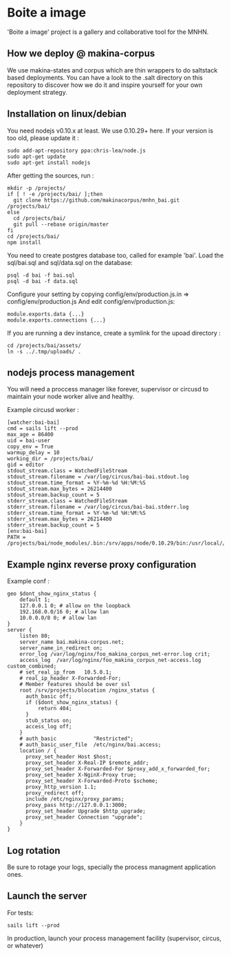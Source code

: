 Boite a image
=============

'Boite a image' project is a gallery and collaborative tool for the MNHN.


How we deploy @ makina-corpus
------------------------------

We use makina-states and corpus which are thin wrappers to do saltstack based deployments.
You can have a look to the .salt directory on this repository to discover how we do it and inspire yourself for your own deployment strategy.

Installation on linux/debian
----------------------------------

You need nodejs v0.10.x at least.
We use 0.10.29+ here.
If your version is too old, please update it :

    sudo add-apt-repository ppa:chris-lea/node.js
    sudo apt-get update
    sudo apt-get install nodejs

After getting the sources, run :

    mkdir -p /projects/
    if [ ! -e /projects/bai/ ];then
      git clone https://github.com/makinacorpus/mnhn_bai.git /projects/bai/
    else
      cd /projects/bai/
      git pull --rebase origin/master
    fi
    cd /projects/bai/
    npm install

You need to create postgres database too, called for example 'bai'.
Load the sql/bai.sql and sql/data.sql on the database:

    psql -d bai -f bai.sql
    psql -d bai -f data.sql

Configure your setting by copying config/env/production.js.in => config/env/production.js
And edit config/env/production.js:

    module.exports.data {...}
    module.exports.connections {...}

If you are running a dev instance, create a symlink for the upoad directory :

    cd /projects/bai/assets/
    ln -s ../.tmp/uploads/ .

nodejs process management
--------------------------
You will need a proccess manager like forever, supervisor or circusd to maintain your node worker alive and healthy.

Example circusd worker :

    [watcher:bai-bai]
    cmd = sails lift --prod
    max_age = 86400
    uid = bai-user
    copy_env = True
    warmup_delay = 10
    working_dir = /projects/bai/
    gid = editor
    stdout_stream.class = WatchedFileStream
    stdout_stream.filename = /var/log/circus/bai-bai.stdout.log
    stdout_stream.time_format = %Y-%m-%d %H:%M:%S
    stdout_stream.max_bytes = 26214400
    stdout_stream.backup_count = 5
    stderr_stream.class = WatchedFileStream
    stderr_stream.filename = /var/log/circus/bai-bai.stderr.log
    stderr_stream.time_format = %Y-%m-%d %H:%M:%S
    stderr_stream.max_bytes = 26214400
    stderr_stream.backup_count = 5
    [env:bai-bai]
    PATH = /projects/bai/node_modules/.bin:/srv/apps/node/0.10.29/bin:/usr/local//sbin:/usr/local/bin:/usr/sbin:/usr/bin:/sbin:/bin:/usr/games:/usr/local/games

Example nginx reverse proxy configuration
-------------------------------------------
Example conf :

    geo $dont_show_nginx_status {
        default 1;
        127.0.0.1 0; # allow on the loopback
        192.168.0.0/16 0; # allow lan
        10.0.0.0/8 0; # allow lan
    }
    server {
        listen 80;
        server_name bai.makina-corpus.net;
        server_name_in_redirect on;
        error_log /var/log/nginx/foo_makina_corpus_net-error.log crit;
        access_log  /var/log/nginx/foo_makina_corpus_net-access.log custom_combined;
        # set_real_ip_from   10.5.0.1;
        # real_ip_header X-Forwarded-For;
        # Member features should be over ssl
        root /srv/projects/blocation /nginx_status {
          auth_basic off;
          if ($dont_show_nginx_status) {
              return 404;
          }
          stub_status on;
          access_log off;
        }
        # auth_basic            "Restricted";
        # auth_basic_user_file  /etc/nginx/bai.access;
        location / {
          proxy_set_header Host $host;
          proxy_set_header X-Real-IP $remote_addr;
          proxy_set_header X-Forwarded-For $proxy_add_x_forwarded_for;
          proxy_set_header X-NginX-Proxy true;
          proxy_set_header X-Forwarded-Proto $scheme;
          proxy_http_version 1.1;
          proxy_redirect off;
          include /etc/nginx/proxy_params;
          proxy_pass http://127.0.0.1:3000;
          proxy_set_header Upgrade $http_upgrade;
          proxy_set_header Connection "upgrade";
        }
    }

Log rotation
------------
Be sure to rotage your logs, specially the process managment application ones.

Launch the server
-----------------
For tests:

    sails lift --prod

In production, launch your process management facility (supervisor, circus, or whatever)
